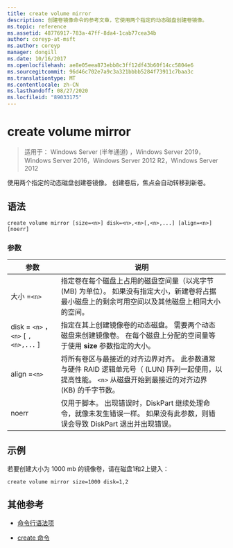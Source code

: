 ```yaml
---
title: create volume mirror
description: 创建卷镜像命令的参考文章，它使用两个指定的动态磁盘创建卷镜像。
ms.topic: reference
ms.assetid: 48776917-783a-47ff-8da4-1cab77cea34b
author: coreyp-at-msft
ms.author: coreyp
manager: dongill
ms.date: 10/16/2017
ms.openlocfilehash: ae8e05eea873ebb8c3ff12df43b60f14cc5804e6
ms.sourcegitcommit: 96d46c702e7a9c3a321bbbb5284f73911c7baa3c
ms.translationtype: MT
ms.contentlocale: zh-CN
ms.lasthandoff: 08/27/2020
ms.locfileid: "89033175"
---
```

# <a name="create-volume-mirror"></a>create volume mirror

> 适用于： Windows Server (半年通道) ，Windows Server 2019，Windows Server 2016，Windows Server 2012 R2，Windows Server 2012

使用两个指定的动态磁盘创建卷镜像。 创建卷后，焦点会自动转移到新卷。

## <a name="syntax"></a>语法

```
create volume mirror [size=<n>] disk=<n>,<n>[,<n>,...] [align=<n>] [noerr]
```

### <a name="parameters"></a>参数

| 参数 | 说明 |
| --------- | ----------- |
| 大小 =`<n>` | 指定卷在每个磁盘上占用的磁盘空间量（以兆字节 (MB) 为单位）。 如果没有指定大小，新建卷将占据最小磁盘上的剩余可用空间以及其他磁盘上相同大小的空间。 |
| disk = `<n>` ， `<n>` [ `,<n>,...` ] | 指定在其上创建镜像卷的动态磁盘。 需要两个动态磁盘来创建镜像卷。 在每个磁盘上分配的空间量等于使用 **size** 参数指定的大小。 |
| align =`<n>` | 将所有卷区与最接近的对齐边界对齐。 此参数通常与硬件 RAID 逻辑单元号（ (LUN) 阵列一起使用，以提高性能。 `<n>` 从磁盘开始到最接近的对齐边界 (KB) 的千字节数。 |
| noerr | 仅用于脚本。 出现错误时，DiskPart 继续处理命令，就像未发生错误一样。 如果没有此参数，则错误会导致 DiskPart 退出并出现错误。 |

## <a name="examples"></a>示例

若要创建大小为 1000 mb 的镜像卷，请在磁盘1和2上键入：

```
create volume mirror size=1000 disk=1,2
```

## <a name="additional-references"></a>其他参考

- [命令行语法项](command-line-syntax-key.md)

- [create 命令](create.md)
